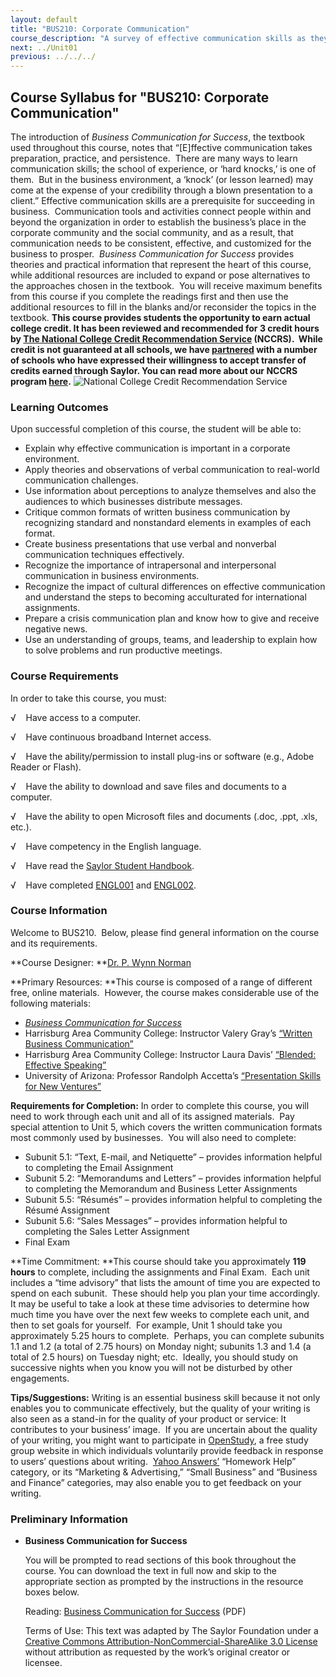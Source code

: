 ```yaml
---
layout: default
title: "BUS210: Corporate Communication"
course_description: "A survey of effective communication skills as they relate to succeeding in business, with particular emphasis on communication tools and activities that connect people within and beyond the organization."
next: ../Unit01
previous: ../../../
---
```

Course Syllabus for "BUS210: Corporate Communication"
-----------------------------------------------------

The introduction of *Business Communication for Success*, the textbook
used throughout this course, notes that “[E]ffective communication takes
preparation, practice, and persistence.  There are many ways to learn
communication skills; the school of experience, or ‘hard knocks,’ is one
of them.  But in the business environment, a ‘knock’ (or lesson learned)
may come at the expense of your credibility through a blown presentation
to a client.” Effective communication skills are a prerequisite for
succeeding in business.  Communication tools and activities connect
people within and beyond the organization in order to establish the
business’s place in the corporate community and the social community,
and as a result, that communication needs to be consistent, effective,
and customized for the business to prosper.  *Business Communication for
Success* provides theories and practical information that represent the
heart of this course, while additional resources are included to expand
or pose alternatives to the approaches chosen in the textbook.  You will
receive maximum benefits from this course if you complete the readings
first and then use the additional resources to fill in the blanks and/or
reconsider the topics in the textbook. **This course provides students
the opportunity to earn actual college credit. It has been reviewed and
recommended for 3 credit hours by [The National College Credit
Recommendation Service](http://www.nationalccrs.org/) (NCCRS).  While
credit is not guaranteed at all schools, we have
[partnered](http://www.saylor.org/partner-schools/) with a number of
schools who have expressed their willingness to accept transfer of
credits earned through Saylor. You can read more about our NCCRS program
[here](http://www.saylor.org/student-credit-pathways/nccrs/).**
![National College Credit Recommendation
Service](http://www.saylor.org/site/wp-content/uploads/2012/12/NCCRS_Logo.png "National College Credit Recommendation Service")

### Learning Outcomes

Upon successful completion of this course, the student will be able
to:  

-   Explain why effective communication is important in a corporate
    environment.
-   Apply theories and observations of verbal communication to
    real-world communication challenges.
-   Use information about perceptions to analyze themselves and also the
    audiences to which businesses distribute messages.
-   Critique common formats of written business communication by
    recognizing standard and nonstandard elements in examples of each
    format.
-   Create business presentations that use verbal and nonverbal
    communication techniques effectively.
-   Recognize the importance of intrapersonal and interpersonal
    communication in business environments.
-   Recognize the impact of cultural differences on effective
    communication and understand the steps to becoming acculturated for
    international assignments.
-   Prepare a crisis communication plan and know how to give and receive
    negative news.
-   Use an understanding of groups, teams, and leadership to explain how
    to solve problems and run productive meetings.  

### Course Requirements

In order to take this course, you must:  
  
 √    Have access to a computer.  
  
 √    Have continuous broadband Internet access.  
  
 √    Have the ability/permission to install plug-ins or software (e.g.,
Adobe Reader or Flash).  
  
 √    Have the ability to download and save files and documents to a
computer.  
  
 √    Have the ability to open Microsoft files and documents (.doc,
.ppt, .xls, etc.).  
  
 √    Have competency in the English language.  

√    Have read the [Saylor Student
Handbook](http://www.saylor.org/site/wp-content/uploads/2012/05/Saylor-StudentHandbook.pdf).

√    <span dir="LTR">Have completed
[ENGL001](http://www.saylor.org/courses/engl001) and
[ENGL002](http://www.saylor.org/courses/engl002).</span>

### Course Information

Welcome to BUS210.  Below, please find general information on the course
and its requirements.  
  
 **Course Designer: **[Dr. P. Wynn
Norman](http://www.saylor.org/faculty-h-n/#ProfessorPWynnNorman)  
  
 **Primary Resources: **This course is composed of a range of different
free, online materials.  However, the course makes considerable use of
the following materials:  

-   [*Business Communication for
    Success*](http://www.saylor.org/site/textbooks/Business%20Communication%20for%20Success.pdf)
-   Harrisburg Area Community College: Instructor Valery Gray’s
    [“Written Business
    Communication”](http://itunes.apple.com/us/itunes-u/engl-106-written-business/id424629725)
-   Harrisburg Area Community College: Instructor Laura Davis’
    [“Blended: Effective
    Speaking”](http://itunes.apple.com/us/itunes-u/spch-101-blended-effective/id424633853)
-   University of Arizona: Professor Randolph Accetta’s [“Presentation
    Skills for New
    Ventures”](http://itunes.apple.com/us/itunes-u/presentation-skills-for-new/id413137966)

**Requirements for Completion:** In order to complete this course, you
will need to work through each unit and all of its assigned materials.
 Pay special attention to Unit 5, which covers the written communication
formats most commonly used by businesses.  You will also need to
complete:  

-   Subunit 5.1: “Text, E-mail, and Netiquette” – provides information
    helpful to completing the Email Assignment
-   Subunit 5.2: “Memorandums and Letters” – provides information
    helpful to completing the Memorandum and Business Letter Assignments
-   Subunit 5.5: “Résumés” – provides information helpful to completing
    the Résumé Assignment
-   Subunit 5.6: “Sales Messages” – provides information helpful to
    completing the Sales Letter Assignment
-   Final Exam

**Time Commitment: **This course should take you approximately **119
hours** to complete, including the assignments and Final Exam.  Each
unit includes a “time advisory” that lists the amount of time you are
expected to spend on each subunit.  These should help you plan your time
accordingly.  It may be useful to take a look at these time advisories
to determine how much time you have over the next few weeks to complete
each unit, and then to set goals for yourself.  For example, Unit 1
should take you approximately 5.25 hours to complete.  Perhaps, you can
complete subunits 1.1 and 1.2 (a total of 2.75 hours) on Monday night;
subunits 1.3 and 1.4 (a total of 2.5 hours) on Tuesday night; etc. 
Ideally, you should study on successive nights when you know you will
not be disturbed by other engagements.   
  
 **Tips/Suggestions:** Writing is an essential business skill because it
not only enables you to communicate effectively, but the quality of your
writing is also seen as a stand-in for the quality of your product or
service: It contributes to your business’ image.  If you are uncertain
about the quality of your writing, you might want to participate in
[OpenStudy](http://openstudy.com/groups/writing), a free study group
website in which individuals voluntarily provide feedback in response to
users’ questions about writing.  [Yahoo
Answers’](http://answers.yahoo.com/) “Homework Help” category, or its
“Marketing & Advertising,” “Small Business” and “Business and Finance”
categories, may also enable you to get feedback on your writing.

### Preliminary Information

-   **Business Communication for Success**

    You will be prompted to read sections of this book throughout the
    course. You can download the text in full now and skip to the
    appropriate section as prompted by the instructions in the resource
    boxes below.  
      
     Reading: [Business Communication for
    Success](http://www.saylor.org/site/textbooks/Business%20Communication%20for%20Success.pdf) (PDF)  
      
     Terms of Use: This text was adapted by The Saylor Foundation under
    a [Creative Commons Attribution-NonCommercial-ShareAlike 3.0
    License](http://creativecommons.org/licenses/by-nc-sa/3.0/) without
    attribution as requested by the work’s original creator or licensee.


